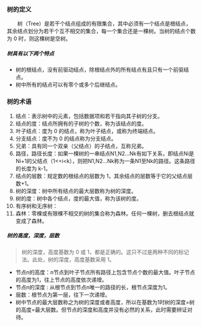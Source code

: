 ### 树的定义

　　树（Tree）是若干个结点组成的有限集合，其中必须有一个结点是根结点，其余结点划分为若干个互不相交的集合，每一个集合还是一棵树。当树的结点个数为 0 时，则这棵树是空树。

##### 树具有以下两个特点

* 树的根结点，没有前驱动结点，除根结点外的所有结点有且只有一个前驱结点。
* 树中所有的结点可以有零个或多个后继结点。

### 树的术语

1. 结点：表示树中的元素，包括数据项和若干指向其子树的分支。
2. 结点的度：结点所拥有的子树的个数，称为该结点的度。
3. 叶子结点：度为 0 的结点，称为叶子结点，或称为终端结点。
4. 分支结点：度不为 0 的结点称为分支结点。
5. 兄弟：具有同一个双亲（父结点）的子结点，互称兄弟。
6. 路径，路径长度：如果一棵树的一串结点N1,N2...Nk有如下关系，即结点Ni是Ni+1的父结点（1<=i<k），则把N1,N2...Nk称为一条N1至Nk的路径。这条路径的长度为 k-1。
7. 结点的层数：规定数的根结点的层数为 1，其余结点的层数等于它的父结点层数+1。
8. 树的深度：树中所有结点的最大层数称为树的深度。
9. 树的度：树中各个结点，度的最大值，称为该树的度。
10. 有序树和无序树：
11. 森林：零棵或有限棵不相交的树的集合称为森林。任何一棵树，删去根结点就变成了森林。

##### 树的高度，深度，层数
> 树的深度，高度基数为 0 或 1，都是正确的。这只不过是两种不同的标记法。此处，树的深度，高度基数采用 1。
* 节点n的高度：n节点到叶子节点所有路径上包含节点个数的最大值。叶子节点的高度为1，往上节点的高度依次递增。
* 节点n的深度 : 从根节点到节点n唯一的路径的长，根节点深度为1。
* 层数：根节点为第一层，往下一次递增。
* 树中节点的最大层数称之为树的深度或者高度，所以在基数为1时树的深度=树的高度=最大层数。但节点的深度和高度并没有必然的关系，此时需要辨证对待。



